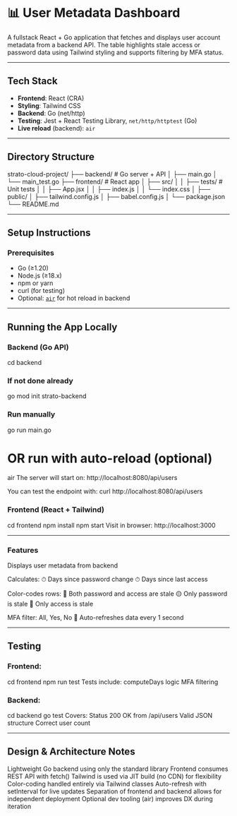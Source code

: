 # 📊 User Metadata Dashboard

A fullstack React + Go application that fetches and displays user account metadata from a backend API. The table highlights stale access or password data using Tailwind styling and supports filtering by MFA status.

---

## Tech Stack

- **Frontend**: React (CRA)
- **Styling**: Tailwind CSS
- **Backend**: Go (net/http)
- **Testing**: Jest + React Testing Library, `net/http/httptest` (Go)
- **Live reload** (backend): `air` 

---

## Directory Structure

strato-cloud-project/
├── backend/ # Go server + API
│ ├── main.go
│ └── main_test.go
├── frontend/ # React app
│ ├── src/
│ │ ├── tests/ # Unit tests
│ │ ├── App.jsx
│ │ ├── index.js
│ │ └── index.css
│ ├── public/
│ ├── tailwind.config.js
│ ├── babel.config.js
│ └── package.json
└── README.md

---

## Setup Instructions

### Prerequisites

- Go (≥1.20)
- Node.js (≥18.x)
- npm or yarn
- curl (for testing)
- Optional: [`air`](https://github.com/cosmtrek/air) for hot reload in backend

---

## Running the App Locally

### Backend (Go API)

cd backend

### If not done already
go mod init strato-backend

### Run manually
go run main.go

# OR run with auto-reload (optional)
air
The server will start on:
http://localhost:8080/api/users

You can test the endpoint with:
curl http://localhost:8080/api/users

### Frontend (React + Tailwind)
cd frontend
npm install
npm start
Visit in browser:
http://localhost:3000

---

### Features
Displays user metadata from backend

Calculates:
⏱ Days since password change
⏱ Days since last access

Color-codes rows:
🔴 Both password and access are stale
🟡 Only password is stale
🔵 Only access is stale

MFA filter: All, Yes, No
🔁 Auto-refreshes data every 1 second

---

## Testing
### Frontend:
cd frontend
npm run test
Tests include:
computeDays logic
MFA filtering

### Backend:
cd backend
go test
Covers:
Status 200 OK from /api/users
Valid JSON structure
Correct user count

---

## Design & Architecture Notes
Lightweight Go backend using only the standard library
Frontend consumes REST API with fetch()
Tailwind is used via JIT build (no CDN) for flexibility
Color-coding handled entirely via Tailwind classes
Auto-refresh with setInterval for live updates
Separation of frontend and backend allows for independent deployment
Optional dev tooling (air) improves DX during iteration


